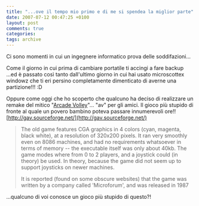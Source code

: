```yaml
---
title: "...ove il tempo mio primo e di me si spendea la miglior parte"
date: 2007-07-12 00:47:25 +0100
layout: post
comments: true
categories:
tags: archive
---
```


Ci sono momenti in cui un ingegnere informatico prova delle soddifazioni...

Come il giorno in cui prima di cambiare portatile ti accingi a fare backup ...ed è passato così tanto dall'ultimo giorno in cui hai usato microscottex windowz che ti eri persino completamente dimenticato di averne una partizione!!! :D
<!--more-->

Oppure come oggi che ho scoperto che qualcuno ha deciso di realizzare un remake del mitico "[Arcade Volley](http://en.wikipedia.org/wiki/Arcade_Volleyball)"... "av" per gli amici. Il gioco più stupido di fronte al quale un povero bambino poteva passare innumerevoli ore!!  
[http://gav.sourceforge.net/](http://gav.sourceforge.net/)

> The old game features CGA graphics in 4 colors (cyan, magenta, black white), at a resolution of 320x200 pixels. It ran very smoothly even on 8086 machines, and had no requirements whatsoever in terms of memory -- the executable itself was only about 40kb. The game modes where from 0 to 2 players, and a joystick could (in theory) be used. In theory, because the game did not seem up to support joysticks on newer machines.
>
> It is reported (found on some obscure websites) that the game was written by a company called 'Microforum', and was released in 1987

 ...qualcuno di voi conosce un gioco più stupido di questo?!
